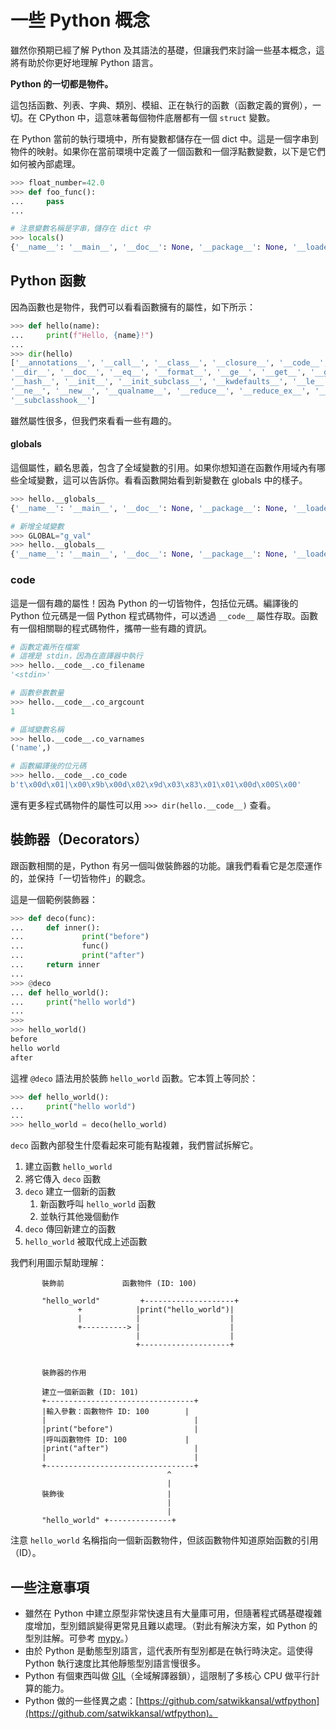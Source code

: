 # 一些 Python 概念

雖然你預期已經了解 Python 及其語法的基礎，但讓我們來討論一些基本概念，這將有助於你更好地理解 Python 語言。

**Python 的一切都是物件。**

這包括函數、列表、字典、類別、模組、正在執行的函數（函數定義的實例），一切。在 CPython 中，這意味著每個物件底層都有一個 `struct` 變數。

在 Python 當前的執行環境中，所有變數都儲存在一個 dict 中。這是一個字串到物件的映射。如果你在當前環境中定義了一個函數和一個浮點數變數，以下是它們如何被內部處理。

```python
>>> float_number=42.0
>>> def foo_func():
...     pass
...

# 注意變數名稱是字串，儲存在 dict 中
>>> locals()
{'__name__': '__main__', '__doc__': None, '__package__': None, '__loader__': <class '_frozen_importlib.BuiltinImporter'>, '__spec__': None, '__annotations__': {}, '__builtins__': <module 'builtins' (built-in)>, 'float_number': 42.0, 'foo_func': <function foo_func at 0x1055847a0>}
```

## Python 函數

因為函數也是物件，我們可以看看函數擁有的屬性，如下所示：

```python
>>> def hello(name):
...     print(f"Hello, {name}!")
...
>>> dir(hello)
['__annotations__', '__call__', '__class__', '__closure__', '__code__', '__defaults__', '__delattr__', '__dict__',
'__dir__', '__doc__', '__eq__', '__format__', '__ge__', '__get__', '__getattribute__', '__globals__', '__gt__',
'__hash__', '__init__', '__init_subclass__', '__kwdefaults__', '__le__', '__lt__', '__module__', '__name__',
'__ne__', '__new__', '__qualname__', '__reduce__', '__reduce_ex__', '__repr__', '__setattr__', '__sizeof__', '__str__',
'__subclasshook__']
```

雖然屬性很多，但我們來看看一些有趣的。

#### __globals__

這個屬性，顧名思義，包含了全域變數的引用。如果你想知道在函數作用域內有哪些全域變數，這可以告訴你。看看函數開始看到新變數在 globals 中的樣子。

```python
>>> hello.__globals__
{'__name__': '__main__', '__doc__': None, '__package__': None, '__loader__': <class '_frozen_importlib.BuiltinImporter'>, '__spec__': None, '__annotations__': {}, '__builtins__': <module 'builtins' (built-in)>, 'hello': <function hello at 0x7fe4e82554c0>}

# 新增全域變數
>>> GLOBAL="g_val"
>>> hello.__globals__
{'__name__': '__main__', '__doc__': None, '__package__': None, '__loader__': <class '_frozen_importlib.BuiltinImporter'>, '__spec__': None, '__annotations__': {}, '__builtins__': <module 'builtins' (built-in)>, 'hello': <function hello at 0x7fe4e82554c0>, 'GLOBAL': 'g_val'}
```

### __code__

這是一個有趣的屬性！因為 Python 的一切皆物件，包括位元碼。編譯後的 Python 位元碼是一個 Python 程式碼物件，可以透過 `__code__` 屬性存取。函數有一個相關聯的程式碼物件，攜帶一些有趣的資訊。

```python
# 函數定義所在檔案
# 這裡是 stdin，因為在直譯器中執行
>>> hello.__code__.co_filename
'<stdin>'

# 函數參數數量
>>> hello.__code__.co_argcount
1

# 區域變數名稱
>>> hello.__code__.co_varnames
('name',)

# 函數編譯後的位元碼
>>> hello.__code__.co_code
b't\x00d\x01|\x00\x9b\x00d\x02\x9d\x03\x83\x01\x01\x00d\x00S\x00'
```

還有更多程式碼物件的屬性可以用 `>>> dir(hello.__code__)` 查看。

## 裝飾器（Decorators）

跟函數相關的是，Python 有另一個叫做裝飾器的功能。讓我們看看它是怎麼運作的，並保持「一切皆物件」的觀念。

這是一個範例裝飾器：

```python
>>> def deco(func):
...     def inner():
...             print("before")
...             func()
...             print("after")
...     return inner
...
>>> @deco
... def hello_world():
...     print("hello world")
...
>>>
>>> hello_world()
before
hello world
after
```

這裡 `@deco` 語法用於裝飾 `hello_world` 函數。它本質上等同於：

```python
>>> def hello_world():
...     print("hello world")
...
>>> hello_world = deco(hello_world)
```

`deco` 函數內部發生什麼看起來可能有點複雜，我們嘗試拆解它。

1. 建立函數 `hello_world`
2. 將它傳入 `deco` 函數
3. `deco` 建立一個新的函數
      1. 新函數呼叫 `hello_world` 函數
      2. 並執行其他幾個動作
4. `deco` 傳回新建立的函數
5. `hello_world` 被取代成上述函數

我們利用圖示幫助理解：

```
       裝飾前             函數物件 (ID: 100)

       "hello_world"         +--------------------+
               +            |print("hello_world")|
               |            |                    |
               +----------> |                    |
                            |                    |
                            +--------------------+


       裝飾器的作用

       建立一個新函數 (ID: 101)
       +---------------------------------+
       |輸入參數：函數物件 ID: 100        |
       |                                 |
       |print("before")                  |
       |呼叫函數物件 ID: 100             |
       |print("after")                   |
       |                                 |
       +---------------------------------+
                                   ^
                                   |
       裝飾後                       |
                                   |
                                   |
       "hello_world" +--------------+
```

注意 `hello_world` 名稱指向一個新函數物件，但該函數物件知道原始函數的引用（ID）。

## 一些注意事項

- 雖然在 Python 中建立原型非常快速且有大量庫可用，但隨著程式碼基礎複雜度增加，型別錯誤變得更常見且難以處理。（對此有解決方案，如 Python 的型別註解。可參考 [mypy](http://mypy-lang.org/)。）
- 由於 Python 是動態型別語言，這代表所有型別都是在執行時決定。這使得 Python 執行速度比其他靜態型別語言慢很多。
- Python 有個東西叫做 [GIL](https://www.dabeaz.com/python/UnderstandingGIL.pdf)（全域解譯器鎖），這限制了多核心 CPU 做平行計算的能力。
- Python 做的一些怪異之處：[https://github.com/satwikkansal/wtfpython](https://github.com/satwikkansal/wtfpython)。
